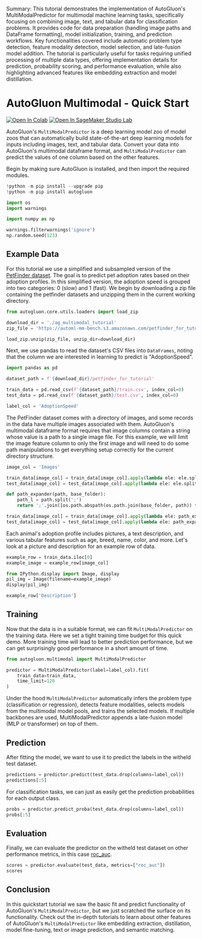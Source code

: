 Summary: This tutorial demonstrates the implementation of AutoGluon's MultiModalPredictor for multimodal machine learning tasks, specifically focusing on combining image, text, and tabular data for classification problems. It provides code for data preparation (handling image paths and DataFrame formatting), model initialization, training, and prediction workflows. Key functionalities covered include automatic problem type detection, feature modality detection, model selection, and late-fusion model addition. The tutorial is particularly useful for tasks requiring unified processing of multiple data types, offering implementation details for prediction, probability scoring, and performance evaluation, while also highlighting advanced features like embedding extraction and model distillation.

# AutoGluon Multimodal - Quick Start

[![Open In Colab](https://colab.research.google.com/assets/colab-badge.svg)](https://colab.research.google.com/github/autogluon/autogluon/blob/master/docs/tutorials/multimodal/multimodal_prediction/multimodal-quick-start.ipynb)
[![Open In SageMaker Studio Lab](https://studiolab.sagemaker.aws/studiolab.svg)](https://studiolab.sagemaker.aws/import/github/autogluon/autogluon/blob/master/docs/tutorials/multimodal/multimodal_prediction/multimodal-quick-start.ipynb)

AutoGluon's `MultiModalPredictor` is a deep learning model zoo of model zoos that can automatically build state-of-the-art deep learning models for inputs including images, text, and tabular data. Convert your data into AutoGluon's multimodal dataframe format, and `MultiModalPredictor` can predict the values of one column based on the other features.

Begin by making sure AutoGluon is installed, and then import the required modules.


```python
!python -m pip install --upgrade pip
!python -m pip install autogluon
```


```python
import os
import warnings

import numpy as np

warnings.filterwarnings('ignore')
np.random.seed(123)
```

## Example Data

For this tutorial we use a simplified and subsampled version of the [PetFinder dataset](https://www.kaggle.com/c/petfinder-adoption-prediction). The goal is to predict pet adoption rates based on their adoption profiles. In this simplified version, the adoption speed is grouped into two categories: 0 (slow) and 1 (fast). We begin by downloading a zip file containing the petfinder datasets and unzipping them in the current working directory.


```python
from autogluon.core.utils.loaders import load_zip

download_dir = './ag_multimodal_tutorial'
zip_file = 'https://automl-mm-bench.s3.amazonaws.com/petfinder_for_tutorial.zip'

load_zip.unzip(zip_file, unzip_dir=download_dir)
```

Next, we use pandas to read the dataset's CSV files into `DataFrames`, noting that the column we are interested in learning to predict is "AdoptionSpeed".


```python
import pandas as pd

dataset_path = f'{download_dir}/petfinder_for_tutorial'

train_data = pd.read_csv(f'{dataset_path}/train.csv', index_col=0)
test_data = pd.read_csv(f'{dataset_path}/test.csv', index_col=0)

label_col = 'AdoptionSpeed'
```

The PetFinder dataset comes with a directory of images, and some records in the data have multiple images associated with them. AutoGluon's multimodal dataframe format requires that image columns contain a string whose value is a path to a single image file. For this example, we will limit the image feature column to only the first image and will need to do some path manipulations to get everything setup correctly for the current directory structure.


```python
image_col = 'Images'

train_data[image_col] = train_data[image_col].apply(lambda ele: ele.split(';')[0])
test_data[image_col] = test_data[image_col].apply(lambda ele: ele.split(';')[0])

def path_expander(path, base_folder):
    path_l = path.split(';')
    return ';'.join([os.path.abspath(os.path.join(base_folder, path)) for path in path_l])

train_data[image_col] = train_data[image_col].apply(lambda ele: path_expander(ele, base_folder=dataset_path))
test_data[image_col] = test_data[image_col].apply(lambda ele: path_expander(ele, base_folder=dataset_path))
```

Each animal's adoption profile includes pictures, a text description, and various tabular features such as age, breed, name, color, and more. Let's look at a picture and description for an example row of data.


```python
example_row = train_data.iloc[0]
example_image = example_row[image_col]

from IPython.display import Image, display
pil_img = Image(filename=example_image)
display(pil_img)

example_row['Description']
```

## Training

Now that the data is in a suitable format, we can fit `MultiModalPredictor` on the training data. Here we set a tight training time budget for this quick demo. More training time will lead to better prediction performance, but we can get surprisingly good performance in a short amount of time.


```python
from autogluon.multimodal import MultiModalPredictor

predictor = MultiModalPredictor(label=label_col).fit(
    train_data=train_data,
    time_limit=120
)
```

Under the hood `MultiModalPredictor` automatically infers the problem type (classification or regression), detects feature modalities, selects models from the multimodal model pools, and trains the selected models. If multiple backbones are used, MultiModalPredictor appends a late-fusion model (MLP or transformer) on top of them.

## Prediction

After fitting the model, we want to use it to predict the labels in the witheld test dataset.


```python
predictions = predictor.predict(test_data.drop(columns=label_col))
predictions[:5]
```

For classification tasks, we can just as easily get the prediction probabilities for each output class.


```python
probs = predictor.predict_proba(test_data.drop(columns=label_col))
probs[:5]
```

## Evaluation

Finally, we can evaluate the predictor on the witheld test dataset on other performance metrics, in this case [roc_auc](https://scikit-learn.org/stable/modules/generated/sklearn.metrics.roc_auc_score.html).


```python
scores = predictor.evaluate(test_data, metrics=["roc_auc"])
scores
```

## Conclusion

In this quickstart tutorial we saw the basic fit and predict functionality of AutoGluon's `MultiModalPredictor`, but we just scratched the surface on its functionality. Check out the in-depth tutorials to learn about other features of AutoGluon's `MultiModalPredictor` like embedding extraction, distillation, model fine-tuning, text or image prediction, and semantic matching.



